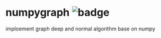 # numpygraph ![badge](https://github.com/turinggraph/numpygraph/workflows/test/badge.svg)
imploement graph deep and normal algorithm base on numpy

